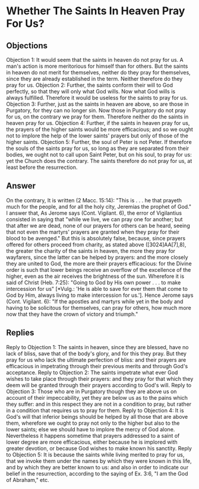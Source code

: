 # Whether The Saints In Heaven Pray For Us?
## Objections
Objection 1: It would seem that the saints in heaven do not pray for us. A man's action is more meritorious for himself than for others. But the saints in heaven do not merit for themselves, neither do they pray for themselves, since they are already established in the term. Neither therefore do they pray for us.
Objection 2: Further, the saints conform their will to God perfectly, so that they will only what God wills. Now what God wills is always fulfilled. Therefore it would be useless for the saints to pray for us.
Objection 3: Further, just as the saints in heaven are above, so are those in Purgatory, for they can no longer sin. Now those in Purgatory do not pray for us, on the contrary we pray for them. Therefore neither do the saints in heaven pray for us.
Objection 4: Further, if the saints in heaven pray for us, the prayers of the higher saints would be more efficacious; and so we ought not to implore the help of the lower saints' prayers but only of those of the higher saints.
Objection 5: Further, the soul of Peter is not Peter. If therefore the souls of the saints pray for us, so long as they are separated from their bodies, we ought not to call upon Saint Peter, but on his soul, to pray for us: yet the Church does the contrary. The saints therefore do not pray for us, at least before the resurrection.
## Answer
On the contrary, It is written (2 Macc. 15:14): "This is . . . he that prayeth much for the people, and for all the holy city, Jeremias the prophet of God."
I answer that, As Jerome says (Cont. Vigilant. 6), the error of Vigilantius consisted in saying that "while we live, we can pray one for another; but that after we are dead, none of our prayers for others can be heard, seeing that not even the martyrs' prayers are granted when they pray for their blood to be avenged." But this is absolutely false, because, since prayers offered for others proceed from charity, as stated above ([3024]AA[7],8), the greater the charity of the saints in heaven, the more they pray for wayfarers, since the latter can be helped by prayers: and the more closely they are united to God, the more are their prayers efficacious: for the Divine order is such that lower beings receive an overflow of the excellence of the higher, even as the air receives the brightness of the sun. Wherefore it is said of Christ (Heb. 7:25): "Going to God by His own power . . . to make intercession for us" [*Vulg.: 'He is able to save for ever them that come to God by Him, always living to make intercession for us.']. Hence Jerome says (Cont. Vigilant. 6): "If the apostles and martyrs while yet in the body and having to be solicitous for themselves, can pray for others, how much more now that they have the crown of victory and triumph."
## Replies
Reply to Objection 1: The saints in heaven, since they are blessed, have no lack of bliss, save that of the body's glory, and for this they pray. But they pray for us who lack the ultimate perfection of bliss: and their prayers are efficacious in impetrating through their previous merits and through God's acceptance.
Reply to Objection 2: The saints impetrate what ever God wishes to take place through their prayers: and they pray for that which they deem will be granted through their prayers according to God's will.
Reply to Objection 3: Those who are in Purgatory though they are above us on account of their impeccability, yet they are below us as to the pains which they suffer: and in this respect they are not in a condition to pray, but rather in a condition that requires us to pray for them.
Reply to Objection 4: It is God's will that inferior beings should be helped by all those that are above them, wherefore we ought to pray not only to the higher but also to the lower saints; else we should have to implore the mercy of God alone. Nevertheless it happens sometime that prayers addressed to a saint of lower degree are more efficacious, either because he is implored with greater devotion, or because God wishes to make known his sanctity.
Reply to Objection 5: It is because the saints while living merited to pray for us, that we invoke them under the names by which they were known in this life, and by which they are better known to us: and also in order to indicate our belief in the resurrection, according to the saying of Ex. 3:6, "I am the God of Abraham," etc.